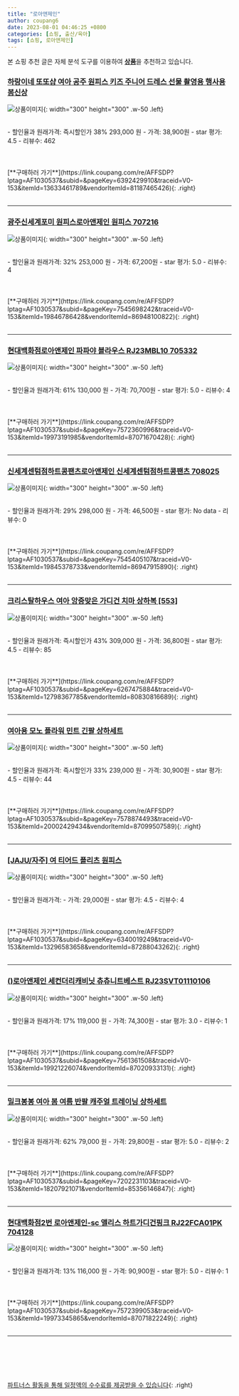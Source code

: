 ```yaml
---
title: "로아앤제인"
author: coupang6
date: 2023-08-01 04:46:25 +0800
categories: [쇼핑, 출산/육아]
tags: [쇼핑, 로아앤제인]
---
```


본 쇼핑 추천 글은 자체 분석 도구를 이용하여 [**상품**](https://link.coupang.com/a/bao1ui)을 추천하고 있습니다.

### [하랑이네 또또샵 여아 공주 원피스 키즈 주니어 드레스 선물 촬영용 행사용 봄신상](https://link.coupang.com/re/AFFSDP?lptag=AF1030537&subid=&pageKey=6392429910&traceid=V0-153&itemId=13633461789&vendorItemId=81187465426)

![상품이미지](https://thumbnail7.coupangcdn.com/thumbnails/remote/230x230ex/image/vendor_inventory/1c14/05d60330fa1dbc86628ce92fda0f44a379871b013dd5f2c9b682e0bbca67.jpg){: width="300" height="300" .w-50 .left}


<br>
- 할인율과 원래가격: 즉시할인가 38%  293,000   원
- 가격: 38,900원
- star 평가: 4.5
- 리뷰수: 462
<br>
<br>
<br>
<br>
[**구매하러 가기**](https://link.coupang.com/re/AFFSDP?lptag=AF1030537&subid=&pageKey=6392429910&traceid=V0-153&itemId=13633461789&vendorItemId=81187465426){: .right}
<br>
<br>

---

### [광주신세계포미 원피스로아앤제인 원피스 707216](https://link.coupang.com/re/AFFSDP?lptag=AF1030537&subid=&pageKey=7545698242&traceid=V0-153&itemId=19846786428&vendorItemId=86948100822)

![상품이미지](https://thumbnail7.coupangcdn.com/thumbnails/remote/230x230ex/image/vendor_inventory/5c67/cb9bcbaaab949e217b99e25a913615f3a4a90df439174ac02e6ace22d950.jpg){: width="300" height="300" .w-50 .left}


<br>
- 할인율과 원래가격: 32%  253,000   원
- 가격: 67,200원
- star 평가: 5.0
- 리뷰수: 4
<br>
<br>
<br>
<br>
[**구매하러 가기**](https://link.coupang.com/re/AFFSDP?lptag=AF1030537&subid=&pageKey=7545698242&traceid=V0-153&itemId=19846786428&vendorItemId=86948100822){: .right}
<br>
<br>

---

### [현대백화점로아앤제인 파파야 블라우스 RJ23MBL10 705332](https://link.coupang.com/re/AFFSDP?lptag=AF1030537&subid=&pageKey=7572360996&traceid=V0-153&itemId=19973191985&vendorItemId=87071670428)

![상품이미지](https://thumbnail9.coupangcdn.com/thumbnails/remote/230x230ex/image/vendor_inventory/5427/76edffe6c2d44ee1af9784ba562540ee142e52bc0f2cd22a9b3d1430aa2c.jpg){: width="300" height="300" .w-50 .left}


<br>
- 할인율과 원래가격: 61%  130,000   원
- 가격: 70,700원
- star 평가: 5.0
- 리뷰수: 4
<br>
<br>
<br>
<br>
[**구매하러 가기**](https://link.coupang.com/re/AFFSDP?lptag=AF1030537&subid=&pageKey=7572360996&traceid=V0-153&itemId=19973191985&vendorItemId=87071670428){: .right}
<br>
<br>

---

### [신세계센텀점하트콩팬츠로아앤제인 신세계센텀점하트콩팬츠 708025](https://link.coupang.com/re/AFFSDP?lptag=AF1030537&subid=&pageKey=7545405107&traceid=V0-153&itemId=19845378733&vendorItemId=86947915890)

![상품이미지](https://thumbnail8.coupangcdn.com/thumbnails/remote/230x230ex/image/vendor_inventory/8fc0/e21deac7eeaa3c516f11afd2f49d00b81d1b917a557d82c8b815c353a0d5.jpg){: width="300" height="300" .w-50 .left}


<br>
- 할인율과 원래가격: 29%  298,000   원
- 가격: 46,500원
- star 평가: No data
- 리뷰수: 0
<br>
<br>
<br>
<br>
[**구매하러 가기**](https://link.coupang.com/re/AFFSDP?lptag=AF1030537&subid=&pageKey=7545405107&traceid=V0-153&itemId=19845378733&vendorItemId=86947915890){: .right}
<br>
<br>

---

### [크리스탈하우스 여아 앙증맞은 가디건 치마 상하복 [553]](https://link.coupang.com/re/AFFSDP?lptag=AF1030537&subid=&pageKey=6267475884&traceid=V0-153&itemId=12798367785&vendorItemId=80830816689)

![상품이미지](https://thumbnail7.coupangcdn.com/thumbnails/remote/230x230ex/image/vendor_inventory/5b23/e468cae9be364e41434ab1e86db6b967ca9f624add711d725bbec3494f05.jpg){: width="300" height="300" .w-50 .left}


<br>
- 할인율과 원래가격: 즉시할인가 43%  309,000   원
- 가격: 36,800원
- star 평가: 4.5
- 리뷰수: 85
<br>
<br>
<br>
<br>
[**구매하러 가기**](https://link.coupang.com/re/AFFSDP?lptag=AF1030537&subid=&pageKey=6267475884&traceid=V0-153&itemId=12798367785&vendorItemId=80830816689){: .right}
<br>
<br>

---

### [여아용 모노 플라워 민트 긴팔 상하세트](https://link.coupang.com/re/AFFSDP?lptag=AF1030537&subid=&pageKey=7578874493&traceid=V0-153&itemId=20002429434&vendorItemId=87099507589)

![상품이미지](https://thumbnail10.coupangcdn.com/thumbnails/remote/230x230ex/image/rs_quotation_api/w3bpqjuz/adc796d7431840e5bebdcc9a67085263.jpg){: width="300" height="300" .w-50 .left}


<br>
- 할인율과 원래가격: 즉시할인가 33%  239,000   원
- 가격: 30,900원
- star 평가: 4.5
- 리뷰수: 44
<br>
<br>
<br>
<br>
[**구매하러 가기**](https://link.coupang.com/re/AFFSDP?lptag=AF1030537&subid=&pageKey=7578874493&traceid=V0-153&itemId=20002429434&vendorItemId=87099507589){: .right}
<br>
<br>

---

### [[JAJU/자주] 여 티어드 플리츠 원피스](https://link.coupang.com/re/AFFSDP?lptag=AF1030537&subid=&pageKey=6340019249&traceid=V0-153&itemId=13296583658&vendorItemId=87288043262)

![상품이미지](https://thumbnail8.coupangcdn.com/thumbnails/remote/230x230ex/image/vendor_inventory/0c84/54fced28e6ff1209630c9e8786d9566a18e6d278f3ba6ccd5cf80d725be7.jpg){: width="300" height="300" .w-50 .left}


<br>
- 할인율과 원래가격: 
- 가격: 29,000원
- star 평가: 4.5
- 리뷰수: 4
<br>
<br>
<br>
<br>
[**구매하러 가기**](https://link.coupang.com/re/AFFSDP?lptag=AF1030537&subid=&pageKey=6340019249&traceid=V0-153&itemId=13296583658&vendorItemId=87288043262){: .right}
<br>
<br>

---

### [()로아앤제인 세컨더리캐비닛 츄츄니트베스트 RJ23SVT01110106](https://link.coupang.com/re/AFFSDP?lptag=AF1030537&subid=&pageKey=7561361508&traceid=V0-153&itemId=19921226074&vendorItemId=87020933131)

![상품이미지](https://thumbnail6.coupangcdn.com/thumbnails/remote/230x230ex/image/vendor_inventory/00d7/67b52b88744e880c77f67b36ace4d289672a8bb6d9404a891c770b6cdf34.jpg){: width="300" height="300" .w-50 .left}


<br>
- 할인율과 원래가격: 17%  119,000   원
- 가격: 74,300원
- star 평가: 3.0
- 리뷰수: 1
<br>
<br>
<br>
<br>
[**구매하러 가기**](https://link.coupang.com/re/AFFSDP?lptag=AF1030537&subid=&pageKey=7561361508&traceid=V0-153&itemId=19921226074&vendorItemId=87020933131){: .right}
<br>
<br>

---

### [밀크봉봉 여아 봄 여름 반팔 캐주얼 트레이닝 상하세트](https://link.coupang.com/re/AFFSDP?lptag=AF1030537&subid=&pageKey=7202231103&traceid=V0-153&itemId=18207921071&vendorItemId=85356146847)

![상품이미지](https://thumbnail6.coupangcdn.com/thumbnails/remote/230x230ex/image/vendor_inventory/1538/824e6c06837949ef00eb1ef3bb2433e0a87f54f535853cea5affa7a9e666.jpg){: width="300" height="300" .w-50 .left}


<br>
- 할인율과 원래가격: 62%  79,000   원
- 가격: 29,800원
- star 평가: 5.0
- 리뷰수: 2
<br>
<br>
<br>
<br>
[**구매하러 가기**](https://link.coupang.com/re/AFFSDP?lptag=AF1030537&subid=&pageKey=7202231103&traceid=V0-153&itemId=18207921071&vendorItemId=85356146847){: .right}
<br>
<br>

---

### [현대백화점2번 로아앤제인-sc 앨리스 하트가디건핑크 RJ22FCA01PK 704128](https://link.coupang.com/re/AFFSDP?lptag=AF1030537&subid=&pageKey=7572399053&traceid=V0-153&itemId=19973345865&vendorItemId=87071822249)

![상품이미지](https://thumbnail9.coupangcdn.com/thumbnails/remote/230x230ex/image/vendor_inventory/9848/e0fa838b6ae469ed7acd182110e3b7d534282340e4b9a24220b35660eec6.jpg){: width="300" height="300" .w-50 .left}


<br>
- 할인율과 원래가격: 13%  116,000   원
- 가격: 90,900원
- star 평가: 5.0
- 리뷰수: 1
<br>
<br>
<br>
<br>
[**구매하러 가기**](https://link.coupang.com/re/AFFSDP?lptag=AF1030537&subid=&pageKey=7572399053&traceid=V0-153&itemId=19973345865&vendorItemId=87071822249){: .right}
<br>
<br>

---
<br><br><br><br><br> [파트너스 활동을 통해 일정액의 수수료를 제공받을 수 있습니다](https://link.coupang.com/a/bao1ui){: .right}
